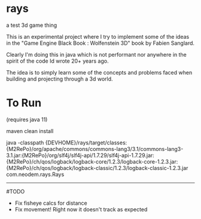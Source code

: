 # rays
a test 3d game thing

This is an experimental project where I try to implement some of the ideas in the "Game Engine Black Book : Wolfenstein 3D" book by Fabien Sanglard.

Clearly I'm doing this in java which is not performant nor anywhere in the spirit of the code Id wrote 20+ years ago.

The idea is to simply learn some of the concepts and problems faced when building and projecting through a 3d world.

# To Run

(requires java 11)

maven clean install

java -classpath {DEVHOME}/rays/target/classes:{M2RePo}/org/apache/commons/commons-lang3/3.1/commons-lang3-3.1.jar:{M2RePo}/org/slf4j/slf4j-api/1.7.29/slf4j-api-1.7.29.jar:{M2RePo}/ch/qos/logback/logback-core/1.2.3/logback-core-1.2.3.jar:{M2RePo}/ch/qos/logback/logback-classic/1.2.3/logback-classic-1.2.3.jar com.neodem.rays.Rays


--- 
#TODO

- Fix fisheye calcs for distance
- Fix movement! Right now it doesn't track as expected
